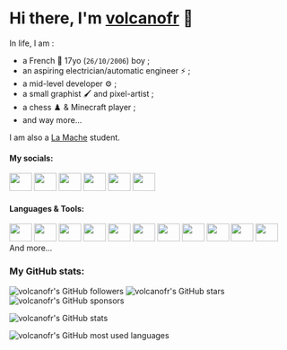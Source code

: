 # Hi there, I'm [volcanofr](https://discord.com/users/589383722759880705 'volcanofr\'s Discord profile') 👀

In life, I am :
- a French 🥐 17yo (`26/10/2006`) boy ;
- an aspiring electrician/automatic engineer ⚡ ;
- a mid-level developer ⚙️ ;
- a small graphist 🖌️ and pixel-artist ;
- a chess ♟️ & Minecraft player ;
- and way more...

I am also a [La Mache](https://www.ecolelamache.org/ 'La Mache School') student.

#### My socials:

<a title="volcanofr's Discord profile" href="https://discord.com/users/589383722759880705"><img height="32" width="32" src="https://cdn.simpleicons.org/discord" style="width:40px" /></a>
<a title="volcanofr's Steam profile" href="https://steamcommunity.com/id/alsosacha/"><img height="32" width="32" src="https://cdn.simpleicons.org/steam" style="width:40px" /></a>
<a title="volcanofr's X profile" href="https://x.com/volcaneau"><img height="32" width="32" src="https://cdn.simpleicons.org/x" style="width:40px" /></a>
<a title="volcanofr's Spotify profile" href="https://open.spotify.com/user/n3d7kis8hd857qv4afw9rwl5s"><img height="32" width="32" src="https://cdn.simpleicons.org/spotify" style="width:40px" /></a>
<a title="volcanofr's Twitch profile" href="https://twitch.tv/volcaneaufrance"><img height="32" width="32" src="https://cdn.simpleicons.org/twitch" style="width:40px" /></a>
<a title="volcanofr's Youtube profile" href="https://www.youtube.com/@volcanofr"><img height="32" width="32" src="https://cdn.simpleicons.org/youtube" style="width:40px;" /></a>

#### Languages & Tools:

<a title="JavaScript" href="https://developer.mozilla.org/docs/Web/JavaScript"><img height="32" width="32" src="https://cdn.simpleicons.org/javascript" style="width:40px" /></a>
<a title="NodeJS" href="https://nodejs.org/en/learn/getting-started/introduction-to-nodejs"><img height="32" width="32" src="https://cdn.simpleicons.org/node.js" style="width:40px" /></a>
<a title="npm" href="https://www.npmjs.com/~volcanofr"><img height="32" width="32" src="https://cdn.simpleicons.org/npm" style="width:40px" /></a>
<a title="git" href="https://git-scm.com/about"><img height="32" width="32" src="https://cdn.simpleicons.org/git" style="width:40px" /></a>
<a title="GitHub" href="https://github.com/volcanofr/volcanofr#readme"><img height="32" width="32" src="https://cdn.simpleicons.org/github" style="width:40px" /></a>
<a title="Schneider Electric" href="https://www.se.com/us/en/product-range/542-zelio-soft/#overview"><img height="32" width="32" src="https://cdn.simpleicons.org/schneiderelectric" style="width:40px" /></a>
<a title="Google" href="https://drive.google.com"><img height="32" width="32" src="https://cdn.simpleicons.org/googlesheets" style="width:40px" /></a>
<a title="VSCode" href="https://code.visualstudio.com"><img height="32" width="32" src="https://cdn.simpleicons.org/visualstudiocode" style="width:40px" /></a>
<a title="HTML" href="https://developer.mozilla.org/docs/Web/HTML"><img height="32" width="32" src="https://cdn.simpleicons.org/html5" style="width:40px" /></a>
<a title="CSS" href="https://developer.mozilla.org/docs/Web/CSS"><img height="32" width="32" src="https://cdn.simpleicons.org/css3" style="width:40px" /></a>
<a title="TypeScript" href="https://www.typescriptlang.org"><img height="32" width="32" src="https://cdn.simpleicons.org/typescript" style="width:40px" /></a>
And more...

### My GitHub stats:

![volcanofr's GitHub followers](https://img.shields.io/github/followers/volcanofr)
![volcanofr's GitHub stars](https://img.shields.io/github/stars/volcanofr)
![volcanofr's GitHub sponsors](https://img.shields.io/github/sponsors/volcanofr)

![volcanofr's GitHub stats](https://github-readme-stats-volcanofrs-projects.vercel.app/api?username=volcanofr&show_icons=true&theme=onedark&show=reviews,discussions_started,discussions_answered,prs_merged,prs_merged_percentage&hide=stars)

![volcanofr's GitHub most used languages](https://github-readme-stats-volcanofrs-projects.vercel.app/api/top-langs/?username=volcanofr&show_icons=true&theme=onedark&size_weight=0.3&count_weight=0.7&layout=donut)
